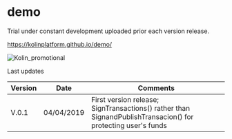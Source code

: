 # demo
Trial under constant development uploaded prior each version release.

https://kolinplatform.github.io/demo/

![Kolin_promotional](https://cdn-images-1.medium.com/max/2600/0*yuXu1tmJgplVlnT_.png)

Last updates

| Version  | Date | Comments
| ------------- | ------------- | ------------- |
| V.0.1  | 04/04/2019  | First version release; SignTransactions() rather than SignandPublishTransacion() for protecting user's funds |


